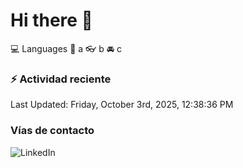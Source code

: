 # Hi there 👋

:computer: Languages
:pencil: a
:eyeglasses: b
:oncoming_automobile: c

### :zap: Actividad reciente
<!--RECENT_ACTIVITY:start-->
<!--RECENT_ACTIVITY:end-->
<!--RECENT_ACTIVITY:last_update-->
Last Updated: Friday, October 3rd, 2025, 12:38:36 PM
<!--RECENT_ACTIVITY:last_update_end-->

### Vías de contacto

![LinkedIn](https://www.linkedin.com/in/irving-hernández-226846205/)
